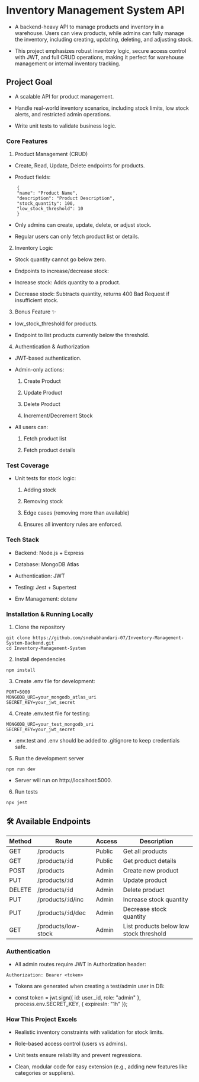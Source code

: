 # Inventory Management System API

- A backend-heavy API to manage products and inventory in a warehouse. Users can view products, while admins can fully manage the inventory, including creating, updating, deleting, and adjusting stock.

- This project emphasizes robust inventory logic, secure access control with JWT, and full CRUD operations, making it perfect for warehouse management or internal inventory tracking.

## Project Goal

- A scalable API for product management.

- Handle real-world inventory scenarios, including stock limits, low stock alerts, and restricted admin operations.

- Write unit tests to validate business logic.

### Core Features

1. Product Management (CRUD)

- Create, Read, Update, Delete endpoints for products.

- Product fields:
```
    {
    "name": "Product Name",
    "description": "Product Description",
    "stock_quantity": 100,
    "low_stock_threshold": 10
    }
```

- Only admins can create, update, delete, or adjust stock.

- Regular users can only fetch product list or details.

2. Inventory Logic

- Stock quantity cannot go below zero.

- Endpoints to increase/decrease stock:

- Increase stock: Adds quantity to a product.

- Decrease stock: Subtracts quantity, returns 400 Bad Request if insufficient stock.

3. Bonus Feature ✨

- low_stock_threshold for products.

- Endpoint to list products currently below the threshold.

4. Authentication & Authorization

- JWT-based authentication.

- Admin-only actions:

    1. Create Product

    2. Update Product

    3. Delete Product

    4. Increment/Decrement Stock

- All users can:

    1. Fetch product list

    2. Fetch product details

###  Test Coverage

- Unit tests for stock logic:

    1. Adding stock

    2. Removing stock

    3. Edge cases (removing more than available)

    4. Ensures all inventory rules are enforced.

###  Tech Stack

- Backend: Node.js + Express

- Database: MongoDB Atlas

- Authentication: JWT

- Testing: Jest + Supertest

- Env Management: dotenv

###  Installation & Running Locally

1. Clone the repository

```
git clone https://github.com/snehabhandari-07/Inventory-Management-System-Backend.git
cd Inventory-Management-System
```

2. Install dependencies

```
npm install
```

3. Create .env file for development:

```
PORT=5000
MONGODB_URI=your_mongodb_atlas_uri
SECRET_KEY=your_jwt_secret
```

4. Create .env.test file for testing:

```
MONGODB_URI=your_test_mongodb_uri
SECRET_KEY=your_jwt_secret
```

- .env.test and .env should be added to .gitignore to keep credentials safe.

5. Run the development server

```
npm run dev
```

- Server will run on http://localhost:5000.

6. Run tests

```
npx jest
```

## 🛠️ Available Endpoints

| Method | Route                 | Access | Description                             |
|--------|-----------------------|--------|-----------------------------------------|
| GET    | /products             | Public | Get all products                        |
| GET    | /products/:id         | Public | Get product details                     |
| POST   | /products             | Admin  | Create new product                      |
| PUT    | /products/:id         | Admin  | Update product                          |
| DELETE | /products/:id         | Admin  | Delete product                          |
| PUT    | /products/:id/inc     | Admin  | Increase stock quantity                 |
| PUT    | /products/:id/dec     | Admin  | Decrease stock quantity                 |
| GET    | /products/low-stock   | Admin  | List products below low stock threshold |


### Authentication

- All admin routes require JWT in Authorization header:

```
Authorization: Bearer <token>
```

- Tokens are generated when creating a test/admin user in DB:

- const token = jwt.sign({ id: user._id, role: "admin" }, process.env.SECRET_KEY, { expiresIn: "1h" });

### How This Project Excels

- Realistic inventory constraints with validation for stock limits.

- Role-based access control (users vs admins).

- Unit tests ensure reliability and prevent regressions.

- Clean, modular code for easy extension (e.g., adding new features like categories or suppliers).